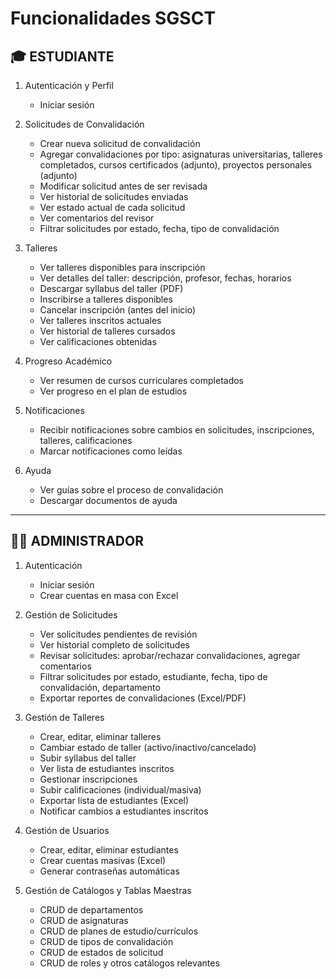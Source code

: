 # Funcionalidades SGSCT

## 🎓 ESTUDIANTE

1. Autenticación y Perfil
   - Iniciar sesión

2. Solicitudes de Convalidación
   - Crear nueva solicitud de convalidación
   - Agregar convalidaciones por tipo: asignaturas universitarias, talleres completados, cursos certificados (adjunto), proyectos personales (adjunto)
   - Modificar solicitud antes de ser revisada
   - Ver historial de solicitudes enviadas
   - Ver estado actual de cada solicitud
   - Ver comentarios del revisor
   - Filtrar solicitudes por estado, fecha, tipo de convalidación

3. Talleres
   - Ver talleres disponibles para inscripción
   - Ver detalles del taller: descripción, profesor, fechas, horarios
   - Descargar syllabus del taller (PDF)
   - Inscribirse a talleres disponibles
   - Cancelar inscripción (antes del inicio)
   - Ver talleres inscritos actuales
   - Ver historial de talleres cursados
   - Ver calificaciones obtenidas

4. Progreso Académico
   - Ver resumen de cursos curriculares completados
   - Ver progreso en el plan de estudios

5. Notificaciones
   - Recibir notificaciones sobre cambios en solicitudes, inscripciones, talleres, calificaciones
   - Marcar notificaciones como leídas

6. Ayuda
   - Ver guías sobre el proceso de convalidación
   - Descargar documentos de ayuda

---

## 👨‍💼 ADMINISTRADOR

1. Autenticación
   - Iniciar sesión
   - Crear cuentas en masa con Excel

2. Gestión de Solicitudes
   - Ver solicitudes pendientes de revisión
   - Ver historial completo de solicitudes
   - Revisar solicitudes: aprobar/rechazar convalidaciones, agregar comentarios
   - Filtrar solicitudes por estado, estudiante, fecha, tipo de convalidación, departamento
   - Exportar reportes de convalidaciones (Excel/PDF)

3. Gestión de Talleres
   - Crear, editar, eliminar talleres
   - Cambiar estado de taller (activo/inactivo/cancelado)
   - Subir syllabus del taller
   - Ver lista de estudiantes inscritos
   - Gestionar inscripciones
   - Subir calificaciones (individual/masiva)
   - Exportar lista de estudiantes (Excel)
   - Notificar cambios a estudiantes inscritos

4. Gestión de Usuarios
   - Crear, editar, eliminar estudiantes
   - Crear cuentas masivas (Excel)
   - Generar contraseñas automáticas

5. Gestión de Catálogos y Tablas Maestras
   - CRUD de departamentos
   - CRUD de asignaturas
   - CRUD de planes de estudio/currículos
   - CRUD de tipos de convalidación
   - CRUD de estados de solicitud
   - CRUD de roles y otros catálogos relevantes
